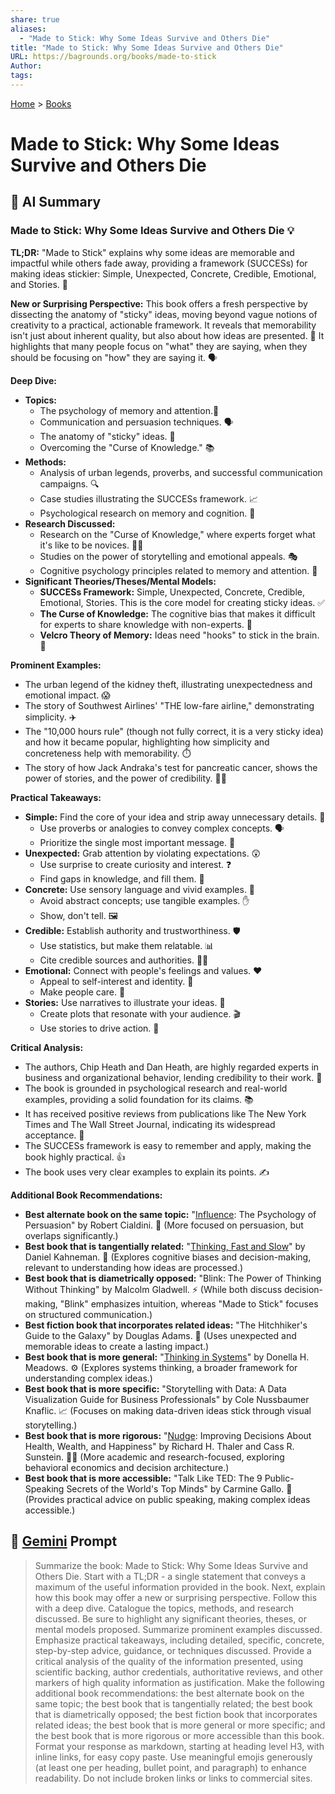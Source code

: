 ```yaml
---
share: true
aliases:
  - "Made to Stick: Why Some Ideas Survive and Others Die"
title: "Made to Stick: Why Some Ideas Survive and Others Die"
URL: https://bagrounds.org/books/made-to-stick
Author: 
tags: 
---
```

[Home](../index.md) > [Books](./index.md)  
# Made to Stick: Why Some Ideas Survive and Others Die  
## 🤖 AI Summary  
### Made to Stick: Why Some Ideas Survive and Others Die 💡  
  
**TL;DR:** "Made to Stick" explains why some ideas are memorable and impactful while others fade away, providing a framework (SUCCESs) for making ideas stickier: Simple, Unexpected, Concrete, Credible, Emotional, and Stories. 🌟  
  
**New or Surprising Perspective:** This book offers a fresh perspective by dissecting the anatomy of "sticky" ideas, moving beyond vague notions of creativity to a practical, actionable framework. It reveals that memorability isn't just about inherent quality, but also about how ideas are presented. 🤯 It highlights that many people focus on "what" they are saying, when they should be focusing on "how" they are saying it. 🗣️  
  
**Deep Dive:**  
  
* **Topics:**  
    * The psychology of memory and attention.🧠  
    * Communication and persuasion techniques. 🗣️  
    * The anatomy of "sticky" ideas. 🧬  
    * Overcoming the "Curse of Knowledge." 📚  
* **Methods:**  
    * Analysis of urban legends, proverbs, and successful communication campaigns. 🔍  
    * Case studies illustrating the SUCCESs framework. 📈  
    * Psychological research on memory and cognition. 🧪  
* **Research Discussed:**  
    * Research on the "Curse of Knowledge," where experts forget what it's like to be novices. 🧑‍🏫  
    * Studies on the power of storytelling and emotional appeals. 🎭  
    * Cognitive psychology principles related to memory and attention. 💭  
* **Significant Theories/Theses/Mental Models:**  
    * **SUCCESs Framework:** Simple, Unexpected, Concrete, Credible, Emotional, Stories. This is the core model for creating sticky ideas. ✅  
    * **The Curse of Knowledge:** The cognitive bias that makes it difficult for experts to share knowledge with non-experts. 🛑  
    * **Velcro Theory of Memory:** Ideas need "hooks" to stick in the brain. 🧲  
  
**Prominent Examples:**  
  
* The urban legend of the kidney theft, illustrating unexpectedness and emotional impact. 😱  
* The story of Southwest Airlines' "THE low-fare airline," demonstrating simplicity. ✈️  
* The "10,000 hours rule" (though not fully correct, it is a very sticky idea) and how it became popular, highlighting how simplicity and concreteness help with memorability. ⏱️  
* The story of how Jack Andraka's test for pancreatic cancer, shows the power of stories, and the power of credibility. 🧑‍🔬  
  
**Practical Takeaways:**  
  
* **Simple:** Find the core of your idea and strip away unnecessary details. 🎯  
    * Use proverbs or analogies to convey complex concepts. 🗣️  
    * Prioritize the single most important message. 🥇  
* **Unexpected:** Grab attention by violating expectations. 😲  
    * Use surprise to create curiosity and interest. ❓  
    * Find gaps in knowledge, and fill them. 🧩  
* **Concrete:** Use sensory language and vivid examples. 🧱  
    * Avoid abstract concepts; use tangible examples. ✋  
    * Show, don't tell. 🖼️  
* **Credible:** Establish authority and trustworthiness. 🛡️  
    * Use statistics, but make them relatable. 📊  
    * Cite credible sources and authorities. 🧑‍💼  
* **Emotional:** Connect with people's feelings and values. ❤️  
    * Appeal to self-interest and identity. 🙋  
    * Make people care. 🤗  
* **Stories:** Use narratives to illustrate your ideas. 📖  
    * Create plots that resonate with your audience. 🎬  
    * Use stories to drive action. 🚀  
  
**Critical Analysis:**  
  
* The authors, Chip Heath and Dan Heath, are highly regarded experts in business and organizational behavior, lending credibility to their work. 💼  
* The book is grounded in psychological research and real-world examples, providing a solid foundation for its claims. 📚  
* It has received positive reviews from publications like The New York Times and The Wall Street Journal, indicating its widespread acceptance. 📰  
* The SUCCESs framework is easy to remember and apply, making the book highly practical. 👍  
* The book uses very clear examples to explain its points. ✍️  
  
**Additional Book Recommendations:**  
  
* **Best alternate book on the same topic:** "[Influence](./influence.md): The Psychology of Persuasion" by Robert Cialdini. 🧠 (More focused on persuasion, but overlaps significantly.)  
* **Best book that is tangentially related:** "[Thinking, Fast and Slow](./thinking-fast-and-slow.md)" by Daniel Kahneman. 💭 (Explores cognitive biases and decision-making, relevant to understanding how ideas are processed.)  
* **Best book that is diametrically opposed:** "Blink: The Power of Thinking Without Thinking" by Malcolm Gladwell. ⚡ (While both discuss decision-making, "Blink" emphasizes intuition, whereas "Made to Stick" focuses on structured communication.)  
* **Best fiction book that incorporates related ideas:** "The Hitchhiker's Guide to the Galaxy" by Douglas Adams. 🌌 (Uses unexpected and memorable ideas to create a lasting impact.)  
* **Best book that is more general:** "[Thinking in Systems](./thinking-in-systems.md)" by Donella H. Meadows. ⚙️ (Explores systems thinking, a broader framework for understanding complex ideas.)  
* **Best book that is more specific:** "Storytelling with Data: A Data Visualization Guide for Business Professionals" by Cole Nussbaumer Knaflic. 📈 (Focuses on making data-driven ideas stick through visual storytelling.)  
* **Best book that is more rigorous:** "[Nudge](./nudge.md): Improving Decisions About Health, Wealth, and Happiness" by Richard H. Thaler and Cass R. Sunstein. 🧑‍⚖️ (More academic and research-focused, exploring behavioral economics and decision architecture.)  
* **Best book that is more accessible:** "Talk Like TED: The 9 Public-Speaking Secrets of the World's Top Minds" by Carmine Gallo. 🎤 (Provides practical advice on public speaking, making complex ideas accessible.)  
  
## 💬 [Gemini](https://gemini.google.com) Prompt  
> Summarize the book: Made to Stick: Why Some Ideas Survive and Others Die. Start with a TL;DR - a single statement that conveys a maximum of the useful information provided in the book. Next, explain how this book may offer a new or surprising perspective. Follow this with a deep dive. Catalogue the topics, methods, and research discussed. Be sure to highlight any significant theories, theses, or mental models proposed. Summarize prominent examples discussed. Emphasize practical takeaways, including detailed, specific, concrete, step-by-step advice, guidance, or techniques discussed. Provide a critical analysis of the quality of the information presented, using scientific backing, author credentials, authoritative reviews, and other markers of high quality information as justification. Make the following additional book recommendations: the best alternate book on the same topic; the best book that is tangentially related; the best book that is diametrically opposed; the best fiction book that incorporates related ideas; the best book that is more general or more specific; and the best book that is more rigorous or more accessible than this book. Format your response as markdown, starting at heading level H3, with inline links, for easy copy paste. Use meaningful emojis generously (at least one per heading, bullet point, and paragraph) to enhance readability. Do not include broken links or links to commercial sites.